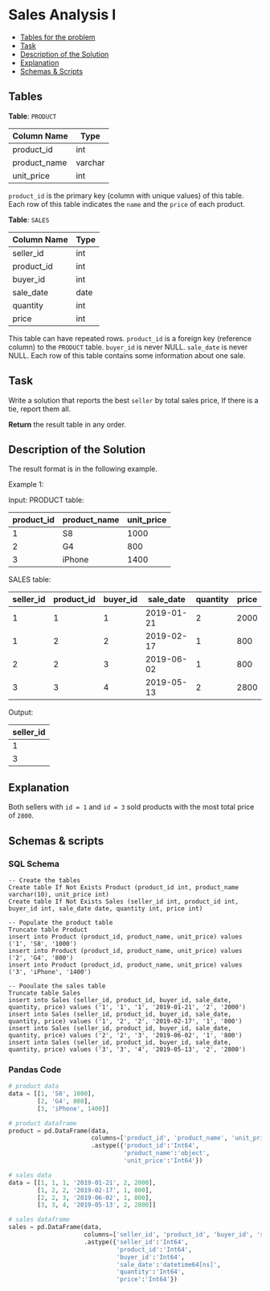 # Sales Analysis I

- [Tables for the problem](#tables)
- [Task](#task)
- [Description of the Solution](#description-of-the-solution)
- [Explanation](#explanation)
- [Schemas & Scripts](#schemas--scripts)

## Tables 

**Table**: `PRODUCT`

| Column Name  | Type    |
|--------------|---------|
| product_id   | int     |
| product_name | varchar |
| unit_price   | int     |

`product_id` is the primary key (column with unique values) of this table.
Each row of this table indicates the `name` and the `price` of each product.

**Table**: `SALES`

| Column Name | Type |
|-------------|------|
| seller_id   | int  |
| product_id  | int  |
| buyer_id    | int  |
| sale_date   | date |
| quantity    | int  |
| price       | int  |

This table can have repeated rows.
`product_id` is a foreign key (reference column) to the `PRODUCT` table.
`buyer_id` is never NULL. 
`sale_date` is never NULL. 
Each row of this table contains some information about one sale.

## Task

Write a solution that reports the best `seller` by total sales price, If there is a tie, 
report them all.

**Return** the result table in any order.

## Description of the Solution ##

The result format is in the following example.

Example 1:

Input: 
PRODUCT table:

| product_id | product_name | unit_price |
|------------|--------------|------------|
| 1          | S8           | 1000       |
| 2          | G4           | 800        |
| 3          | iPhone       | 1400       |

SALES table:

| seller_id | product_id | buyer_id | sale_date  | quantity | price |
|-----------|------------|----------|------------|----------|-------|
| 1         | 1          | 1        | 2019-01-21 | 2        | 2000  |
| 1         | 2          | 2        | 2019-02-17 | 1        | 800   |
| 2         | 2          | 3        | 2019-06-02 | 1        | 800   |
| 3         | 3          | 4        | 2019-05-13 | 2        | 2800  |

Output: 

| seller_id |
|-----------|
| 1         |
| 3         |

## Explanation ##

Both sellers with `id = 1` and `id = 3` sold products with the most total price of `2800`.

## Schemas & scripts

### SQL Schema

```genericsql
-- Create the tables
Create table If Not Exists Product (product_id int, product_name varchar(10), unit_price int)
Create table If Not Exists Sales (seller_id int, product_id int, buyer_id int, sale_date date, quantity int, price int)
    
-- Populate the product table
Truncate table Product
insert into Product (product_id, product_name, unit_price) values ('1', 'S8', '1000')
insert into Product (product_id, product_name, unit_price) values ('2', 'G4', '800')
insert into Product (product_id, product_name, unit_price) values ('3', 'iPhone', '1400')
    
-- Pooulate the sales table
Truncate table Sales
insert into Sales (seller_id, product_id, buyer_id, sale_date, quantity, price) values ('1', '1', '1', '2019-01-21', '2', '2000')
insert into Sales (seller_id, product_id, buyer_id, sale_date, quantity, price) values ('1', '2', '2', '2019-02-17', '1', '800')
insert into Sales (seller_id, product_id, buyer_id, sale_date, quantity, price) values ('2', '2', '3', '2019-06-02', '1', '800')
insert into Sales (seller_id, product_id, buyer_id, sale_date, quantity, price) values ('3', '3', '4', '2019-05-13', '2', '2800')
```

### Pandas Code

```python
# product data
data = [[1, 'S8', 1000], 
        [2, 'G4', 800], 
        [3, 'iPhone', 1400]]

# product dataframe
product = pd.DataFrame(data, 
                       columns=['product_id', 'product_name', 'unit_price']) \
                       .astype({'product_id':'Int64', 
                                'product_name':'object', 
                                'unit_price':'Int64'})

# sales data
data = [[1, 1, 1, '2019-01-21', 2, 2000], 
        [1, 2, 2, '2019-02-17', 1, 800],
        [2, 2, 3, '2019-06-02', 1, 800],
        [3, 3, 4, '2019-05-13', 2, 2800]]

# sales dataframe
sales = pd.DataFrame(data, 
                     columns=['seller_id', 'product_id', 'buyer_id', 'sale_date', 'quantity', 'price']) \
                     .astype({'seller_id':'Int64', 
                              'product_id':'Int64', 
                              'buyer_id':'Int64', 
                              'sale_date':'datetime64[ns]', 
                              'quantity':'Int64', 
                              'price':'Int64'})
```